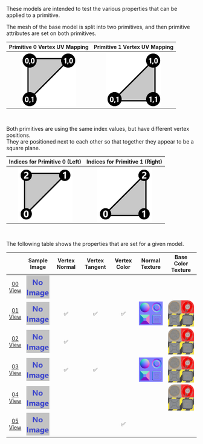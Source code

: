 These models are intended to test the various properties that can be applied to a primitive.  

The mesh of the base model is split into two primitives, and then primitive attributes are set on both primitives.  

Primitive 0 Vertex UV Mapping | Primitive 1 Vertex UV Mapping
:---: | :---:
<img src="Figures/UVSpace2.png" height="144" width="144" align="middle"> | <img src="Figures/UVSpace3.png" height="144" width="144" align="middle"> 

<br>

Both primitives are using the same index values, but have different vertex positions.  
They are positioned next to each other so that together they appear to be a square plane.

Indices for Primitive 0 (Left) | Indices for Primitive 1 (Right)
:---: | :---:
<img src="Figures/Indices_Primitive0.png" height="144" width="144" align="middle"> | <img src="Figures/Indices_Primitive1.png" height="144" width="144" align="middle">


<br>

The following table shows the properties that are set for a given model.  

|   | Sample Image | Vertex Normal | Vertex Tangent | Vertex Color | Normal Texture | Base Color Texture |
| :---: | :---: | :---: | :---: | :---: | :---: | :---: |
| [00](Mesh_Primitives_00.gltf)<br>[View](https://bghgary.github.io/glTF-Asset-Generator/Preview/BabylonJS/?fileName=Mesh_Primitives_00.gltf) | [<img src="Thumbnails/Mesh_Primitives_00.png" align="middle">](SampleImages/Mesh_Primitives_00.png) |   |   |   |   |   |
| [01](Mesh_Primitives_01.gltf)<br>[View](https://bghgary.github.io/glTF-Asset-Generator/Preview/BabylonJS/?fileName=Mesh_Primitives_01.gltf) | [<img src="Thumbnails/Mesh_Primitives_01.png" align="middle">](SampleImages/Mesh_Primitives_01.png) | :white_check_mark: | :white_check_mark: | :white_check_mark: | [<img src="Thumbnails/Normal_Plane.png" align="middle">](Textures/Normal_Plane.png) | [<img src="Thumbnails/BaseColor_Plane.png" align="middle">](Textures/BaseColor_Plane.png) |
| [02](Mesh_Primitives_02.gltf)<br>[View](https://bghgary.github.io/glTF-Asset-Generator/Preview/BabylonJS/?fileName=Mesh_Primitives_02.gltf) | [<img src="Thumbnails/Mesh_Primitives_02.png" align="middle">](SampleImages/Mesh_Primitives_02.png) | :white_check_mark: |   |   |   | [<img src="Thumbnails/BaseColor_Plane.png" align="middle">](Textures/BaseColor_Plane.png) |
| [03](Mesh_Primitives_03.gltf)<br>[View](https://bghgary.github.io/glTF-Asset-Generator/Preview/BabylonJS/?fileName=Mesh_Primitives_03.gltf) | [<img src="Thumbnails/Mesh_Primitives_03.png" align="middle">](SampleImages/Mesh_Primitives_03.png) | :white_check_mark: | :white_check_mark: |   | [<img src="Thumbnails/Normal_Plane.png" align="middle">](Textures/Normal_Plane.png) | [<img src="Thumbnails/BaseColor_Plane.png" align="middle">](Textures/BaseColor_Plane.png) |
| [04](Mesh_Primitives_04.gltf)<br>[View](https://bghgary.github.io/glTF-Asset-Generator/Preview/BabylonJS/?fileName=Mesh_Primitives_04.gltf) | [<img src="Thumbnails/Mesh_Primitives_04.png" align="middle">](SampleImages/Mesh_Primitives_04.png) |   |   |   |   | [<img src="Thumbnails/BaseColor_Plane.png" align="middle">](Textures/BaseColor_Plane.png) |
| [05](Mesh_Primitives_05.gltf)<br>[View](https://bghgary.github.io/glTF-Asset-Generator/Preview/BabylonJS/?fileName=Mesh_Primitives_05.gltf) | [<img src="Thumbnails/Mesh_Primitives_05.png" align="middle">](SampleImages/Mesh_Primitives_05.png) |   |   | :white_check_mark: |   |   |
 
